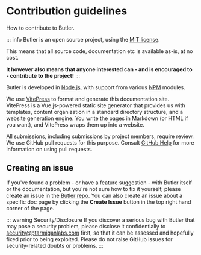 # Contribution guidelines

How to contribute to Butler.

::: info
Butler is an open source project, using the [MIT license](https://choosealicense.com/licenses/mit/).

This means that all source code, documentation etc is available as-is, at no cost.

**It however also means that anyone interested can - and is encouraged to - contribute to the project!**
:::

Butler is developed in [Node.js](https://nodejs.org), with support from various [NPM](https://www.npmjs.com/) modules.

We use [VitePress](https://vitepress.vuejs.org/) to format and generate this documentation site.  
VitePress is a Vue.js-powered static site generator that provides us with templates, content organization in a standard directory structure, and a website generation engine. You write the pages in Markdown (or HTML if you want), and VitePress wraps them up into a website.

All submissions, including submissions by project members, require review. We use GitHub pull requests for this purpose. Consult [GitHub Help](https://docs.github.com/en/free-pro-team@latest/github/collaborating-with-issues-and-pull-requests/about-pull-requests) for more information on using pull requests.

## Creating an issue

If you've found a problem - or have a feature suggestion - with Butler itself or the documentation, but you're not sure how to fix it yourself, please create an issue in the [Butler repo](https://github.com/ptarmiganlabs/butler/issues/new). You can also create an issue about a specific doc page by clicking the **Create Issue** button in the top right hand corner of the page.

::: warning Security/Disclosure
If you discover a serious bug with Butler that may pose a security problem, please disclose it confidentially to security@ptarmiganlabs.com first, so that it can be assessed and hopefully fixed prior to being exploited. Please do not raise GitHub issues for security-related doubts or problems.
:::